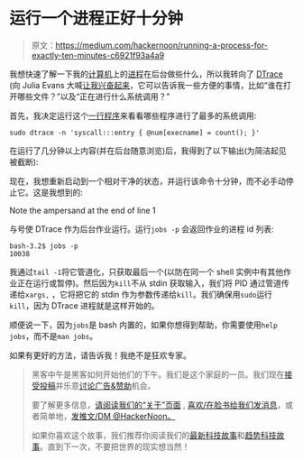 # 运行一个进程正好十分钟

> 原文：<https://medium.com/hackernoon/running-a-process-for-exactly-ten-minutes-c6921f93a4a9>

我想快速了解一下我的[计算机](https://hackernoon.com/tagged/computerr)上的[进程](https://hackernoon.com/tagged/processes)在后台做些什么，所以我转向了 [DTrace](https://en.wikipedia.org/wiki/DTrace) (向 Julia Evans 大喊[让我兴奋起来](https://jvns.ca/blog/2016/07/03/debugging-tools-i-love/)，它可以告诉我一些方便的事情，比如“谁在打开哪些文件？”以及“正在进行什么系统调用？”

首先，我决定运行这个[一行程序](http://www.brendangregg.com/DTrace/dtrace_oneliners.txt)来看看哪些程序进行了最多的系统调用:

```
sudo dtrace -n 'syscall:::entry { @num[execname] = count(); }'
```

在运行了几分钟以上内容(并在后台随意浏览)后，我得到了以下输出(为简洁起见被截断):

现在，我想重新启动到一个相对干净的状态，并运行该命令十分钟，而不必手动停止它。这是我想到的:

Note the ampersand at the end of line 1

与号使 DTrace 作为后台作业运行。运行`jobs -p` 会返回作业的进程 id 列表:

```
bash-3.2$ jobs -p
10038
```

我通过`tail -1`将它管道化，只获取最后一个(以防在同一个 shell 实例中有其他作业正在运行或暂停)。然后因为`kill`不从 stdin 获取输入，我们将 PID 通过管道传递给`xargs,` ，它将把它的 stdin 作为参数传递给`kill`。我们确保用`sudo`运行`kill`，因为 DTrace 进程就是这样开始的。

顺便说一下，因为`jobs`是 bash 内置的，如果你想得到帮助，你需要使用`help jobs`，而不是`man jobs`。

如果有更好的方法，请告诉我！我绝不是狂欢专家。

> 黑客中午是黑客如何开始他们的下午。我们是这个家庭的一员。我们现在[接受投稿](http://bit.ly/hackernoonsubmission)并乐意[讨论广告&赞助](mailto:partners@amipublications.com)机会。
> 
> 要了解更多信息，[请阅读我们的“关于”页面](https://goo.gl/4ofytp) , [喜欢/在脸书给我们发消息](http://bit.ly/HackernoonFB)，或者简单地，[发推文/DM @HackerNoon。](https://goo.gl/k7XYbx)
> 
> 如果你喜欢这个故事，我们推荐你阅读我们的[最新科技故事](http://bit.ly/hackernoonlatestt)和[趋势科技故事](https://hackernoon.com/trending)。直到下一次，不要把世界的现实想当然！